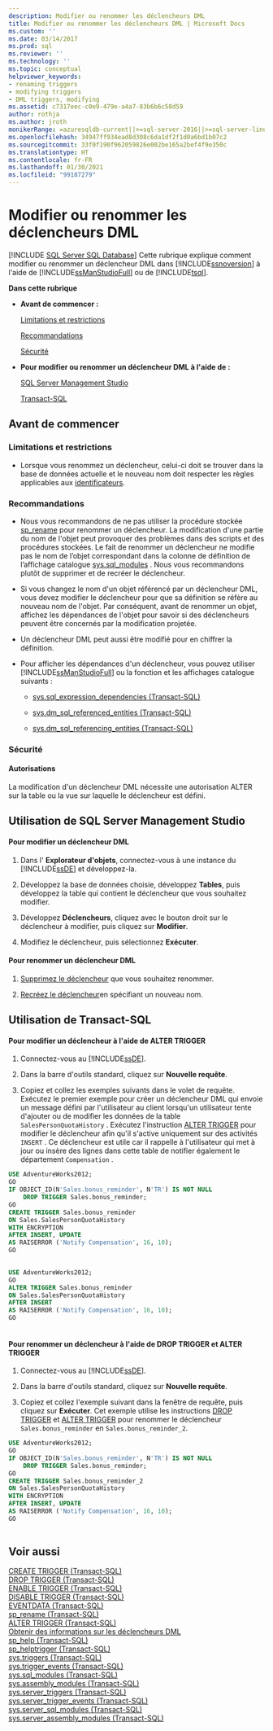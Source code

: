 ```yaml
---
description: Modifier ou renommer les déclencheurs DML
title: Modifier ou renommer les déclencheurs DML | Microsoft Docs
ms.custom: ''
ms.date: 03/14/2017
ms.prod: sql
ms.reviewer: ''
ms.technology: ''
ms.topic: conceptual
helpviewer_keywords:
- renaming triggers
- modifying triggers
- DML triggers, modifying
ms.assetid: c7317eec-c0e9-479e-a4a7-83b6b6c58d59
author: rothja
ms.author: jroth
monikerRange: =azuresqldb-current||>=sql-server-2016||>=sql-server-linux-2017||=azuresqldb-mi-current
ms.openlocfilehash: 34947ff934ead8d308c6da1df2f1d0a6bd1b07c2
ms.sourcegitcommit: 33f0f190f962059826e002be165a2bef4f9e350c
ms.translationtype: HT
ms.contentlocale: fr-FR
ms.lasthandoff: 01/30/2021
ms.locfileid: "99187279"
---
```

# <a name="modify-or-rename-dml-triggers"></a>Modifier ou renommer les déclencheurs DML
[!INCLUDE [SQL Server SQL Database](../../includes/applies-to-version/sql-asdb.md)]
  Cette rubrique explique comment modifier ou renommer un déclencheur DML dans [!INCLUDE[ssnoversion](../../includes/ssnoversion-md.md)] à l'aide de [!INCLUDE[ssManStudioFull](../../includes/ssmanstudiofull-md.md)] ou de [!INCLUDE[tsql](../../includes/tsql-md.md)].  
  
 **Dans cette rubrique**  
  
-   **Avant de commencer :**  
  
     [Limitations et restrictions](#Restrictions)  
  
     [Recommandations](#Recommendations)  
  
     [Sécurité](#Security)  
  
-   **Pour modifier ou renommer un déclencheur DML à l'aide de :**  
  
     [SQL Server Management Studio](#SSMSProcedure)  
  
     [Transact-SQL](#TsqlProcedure)  
  
##  <a name="before-you-begin"></a><a name="BeforeYouBegin"></a> Avant de commencer  
  
###  <a name="limitations-and-restrictions"></a><a name="Restrictions"></a> Limitations et restrictions  
  
-   Lorsque vous renommez un déclencheur, celui-ci doit se trouver dans la base de données actuelle et le nouveau nom doit respecter les règles applicables aux [identificateurs](../../relational-databases/databases/database-identifiers.md).  
  
###  <a name="recommendations"></a><a name="Recommendations"></a> Recommandations  
  
-   Nous vous recommandons de ne pas utiliser la procédure stockée [sp_rename](../../relational-databases/system-stored-procedures/sp-rename-transact-sql.md) pour renommer un déclencheur. La modification d'une partie du nom de l'objet peut provoquer des problèmes dans des scripts et des procédures stockées. Le fait de renommer un déclencheur ne modifie pas le nom de l’objet correspondant dans la colonne de définition de l’affichage catalogue [sys.sql_modules](../../relational-databases/system-catalog-views/sys-sql-modules-transact-sql.md) . Nous vous recommandons plutôt de supprimer et de recréer le déclencheur.  
  
-   Si vous changez le nom d'un objet référencé par un déclencheur DML, vous devez modifier le déclencheur pour que sa définition se réfère au nouveau nom de l'objet. Par conséquent, avant de renommer un objet, affichez les dépendances de l'objet pour savoir si des déclencheurs peuvent être concernés par la modification projetée.  
  
-   Un déclencheur DML peut aussi être modifié pour en chiffrer la définition.  
  
-   Pour afficher les dépendances d'un déclencheur, vous pouvez utiliser [!INCLUDE[ssManStudioFull](../../includes/ssmanstudiofull-md.md)] ou la fonction et les affichages catalogue suivants :  
  
    -   [sys.sql_expression_dependencies &#40;Transact-SQL&#41;](../../relational-databases/system-catalog-views/sys-sql-expression-dependencies-transact-sql.md)  
  
    -   [sys.dm_sql_referenced_entities &#40;Transact-SQL&#41;](../../relational-databases/system-dynamic-management-views/sys-dm-sql-referenced-entities-transact-sql.md)  
  
    -   [sys.dm_sql_referencing_entities &#40;Transact-SQL&#41;](../../relational-databases/system-dynamic-management-views/sys-dm-sql-referencing-entities-transact-sql.md)  
  
###  <a name="security"></a><a name="Security"></a> Sécurité  
  
####  <a name="permissions"></a><a name="Permissions"></a> Autorisations  
 La modification d'un déclencheur DML nécessite une autorisation ALTER sur la table ou la vue sur laquelle le déclencheur est défini.  
  
##  <a name="using-sql-server-management-studio"></a><a name="SSMSProcedure"></a> Utilisation de SQL Server Management Studio  
  
#### <a name="to-modify-a-dml-trigger"></a>Pour modifier un déclencheur DML  
  
1.  Dans l' **Explorateur d'objets**, connectez-vous à une instance du [!INCLUDE[ssDE](../../includes/ssde-md.md)] et développez-la.  
  
2.  Développez la base de données choisie, développez **Tables**, puis développez la table qui contient le déclencheur que vous souhaitez modifier.  
  
3.  Développez **Déclencheurs**, cliquez avec le bouton droit sur le déclencheur à modifier, puis cliquez sur **Modifier**.  
  
4.  Modifiez le déclencheur, puis sélectionnez **Exécuter**.  
  
#### <a name="to-rename-a-dml-trigger"></a>Pour renommer un déclencheur DML  
  
1.  [Supprimez le déclencheur](../../relational-databases/triggers/delete-or-disable-dml-triggers.md) que vous souhaitez renommer.  
  
2.  [Recréez le déclencheur](../../relational-databases/triggers/create-dml-triggers.md)en spécifiant un nouveau nom.  
  
##  <a name="using-transact-sql"></a><a name="TsqlProcedure"></a> Utilisation de Transact-SQL  
  
#### <a name="to-modify-a-trigger-using-alter-trigger"></a>Pour modifier un déclencheur à l'aide de ALTER TRIGGER  
  
1.  Connectez-vous au [!INCLUDE[ssDE](../../includes/ssde-md.md)].  
  
2.  Dans la barre d'outils standard, cliquez sur **Nouvelle requête**.  
  
3.  Copiez et collez les exemples suivants dans le volet de requête. Exécutez le premier exemple pour créer un déclencheur DML qui envoie un message défini par l'utilisateur au client lorsqu'un utilisateur tente d'ajouter ou de modifier les données de la table `SalesPersonQuotaHistory` . Exécutez l'instruction [ALTER TRIGGER](../../t-sql/statements/alter-trigger-transact-sql.md) pour modifier le déclencheur afin qu'il s'active uniquement sur des activités `INSERT` . Ce déclencheur est utile car il rappelle à l'utilisateur qui met à jour ou insère des lignes dans cette table de notifier également le département `Compensation` .  
  
```sql  
USE AdventureWorks2012;  
GO  
IF OBJECT_ID(N'Sales.bonus_reminder', N'TR') IS NOT NULL  
    DROP TRIGGER Sales.bonus_reminder;  
GO  
CREATE TRIGGER Sales.bonus_reminder  
ON Sales.SalesPersonQuotaHistory  
WITH ENCRYPTION  
AFTER INSERT, UPDATE   
AS RAISERROR ('Notify Compensation', 16, 10);  
GO  
  
```  
  
```sql  
USE AdventureWorks2012;  
GO  
ALTER TRIGGER Sales.bonus_reminder  
ON Sales.SalesPersonQuotaHistory  
AFTER INSERT  
AS RAISERROR ('Notify Compensation', 16, 10);  
GO  
  
```  
  
#### <a name="to-rename-a-trigger-using-drop-trigger-and-alter-trigger"></a>Pour renommer un déclencheur à l'aide de DROP TRIGGER et ALTER TRIGGER  
  
1.  Connectez-vous au [!INCLUDE[ssDE](../../includes/ssde-md.md)].  
  
2.  Dans la barre d'outils standard, cliquez sur **Nouvelle requête**.  
  
3.  Copiez et collez l'exemple suivant dans la fenêtre de requête, puis cliquez sur **Exécuter**. Cet exemple utilise les instructions [DROP TRIGGER](../../t-sql/statements/drop-trigger-transact-sql.md) et [ALTER TRIGGER](../../t-sql/statements/alter-trigger-transact-sql.md) pour renommer le déclencheur `Sales.bonus_reminder` en `Sales.bonus_reminder_2`.  
  
```sql  
USE AdventureWorks2012;  
GO  
IF OBJECT_ID(N'Sales.bonus_reminder', N'TR') IS NOT NULL  
    DROP TRIGGER Sales.bonus_reminder;  
GO  
CREATE TRIGGER Sales.bonus_reminder_2  
ON Sales.SalesPersonQuotaHistory  
WITH ENCRYPTION  
AFTER INSERT, UPDATE   
AS RAISERROR ('Notify Compensation', 16, 10);  
GO  
  
```  
  
## <a name="see-also"></a>Voir aussi  
 [CREATE TRIGGER &#40;Transact-SQL&#41;](../../t-sql/statements/create-trigger-transact-sql.md)   
 [DROP TRIGGER &#40;Transact-SQL&#41;](../../t-sql/statements/drop-trigger-transact-sql.md)   
 [ENABLE TRIGGER &#40;Transact-SQL&#41;](../../t-sql/statements/enable-trigger-transact-sql.md)   
 [DISABLE TRIGGER &#40;Transact-SQL&#41;](../../t-sql/statements/disable-trigger-transact-sql.md)   
 [EVENTDATA &#40;Transact-SQL&#41;](../../t-sql/functions/eventdata-transact-sql.md)   
 [sp_rename &#40;Transact-SQL&#41;](../../relational-databases/system-stored-procedures/sp-rename-transact-sql.md)   
 [ALTER TRIGGER &#40;Transact-SQL&#41;](../../t-sql/statements/alter-trigger-transact-sql.md)   
 [Obtenir des informations sur les déclencheurs DML](../../relational-databases/triggers/get-information-about-dml-triggers.md)   
 [sp_help &#40;Transact-SQL&#41;](../../relational-databases/system-stored-procedures/sp-help-transact-sql.md)   
 [sp_helptrigger &#40;Transact-SQL&#41;](../../relational-databases/system-stored-procedures/sp-helptrigger-transact-sql.md)   
 [sys.triggers &#40;Transact-SQL&#41;](../../relational-databases/system-catalog-views/sys-triggers-transact-sql.md)   
 [sys.trigger_events &#40;Transact-SQL&#41;](../../relational-databases/system-catalog-views/sys-trigger-events-transact-sql.md)   
 [sys.sql_modules &#40;Transact-SQL&#41;](../../relational-databases/system-catalog-views/sys-sql-modules-transact-sql.md)   
 [sys.assembly_modules &#40;Transact-SQL&#41;](../../relational-databases/system-catalog-views/sys-assembly-modules-transact-sql.md)   
 [sys.server_triggers &#40;Transact-SQL&#41;](../../relational-databases/system-catalog-views/sys-server-triggers-transact-sql.md)   
 [sys.server_trigger_events &#40;Transact-SQL&#41;](../../relational-databases/system-catalog-views/sys-server-trigger-events-transact-sql.md)   
 [sys.server_sql_modules &#40;Transact-SQL&#41;](../../relational-databases/system-catalog-views/sys-server-sql-modules-transact-sql.md)   
 [sys.server_assembly_modules &#40;Transact-SQL&#41;](../../relational-databases/system-catalog-views/sys-server-assembly-modules-transact-sql.md)  
  
  
